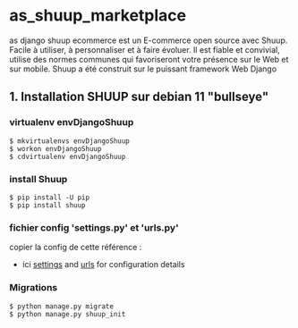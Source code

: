 # as_shuup_marketplace
as django shuup ecommerce est un E-commerce open source avec Shuup.
Facile à utiliser, à personnaliser et à faire évoluer. 
Il est fiable et convivial, utilise des normes communes qui favoriseront votre présence sur le Web et sur mobile. 
Shuup a été construit sur le puissant framework Web Django

## 1. Installation SHUUP sur debian 11 "bullseye"



### virtualenv envDjangoShuup



```shell
$ mkvirtualenvs envDjangoShuup
$ workon envDjangoShuup
$ cdvirtualenv envDjangoShuup
```



### install Shuup



```shell
$ pip install -U pip
$ pip install shuup

```



### fichier config 'settings.py' et 'urls.py'

copier la config de cette référence : 

* ici  [settings](https://github.com/shuup/shuup/blob/master/shuup_workbench/settings/base_settings.py) and [urls](https://github.com/shuup/shuup/blob/master/shuup_workbench/urls.py) for configuration details 

### Migrations 

```shell
$ python manage.py migrate
$ python manage.py shuup_init
```

